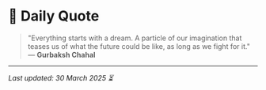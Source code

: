 # 📜 Daily Quote

> "Everything starts with a dream. A particle of our imagination that teases us of what the future could be like, as long as we fight for it."  
> — **Gurbaksh Chahal**

---

_Last updated: 30 March 2025 ⏳_
